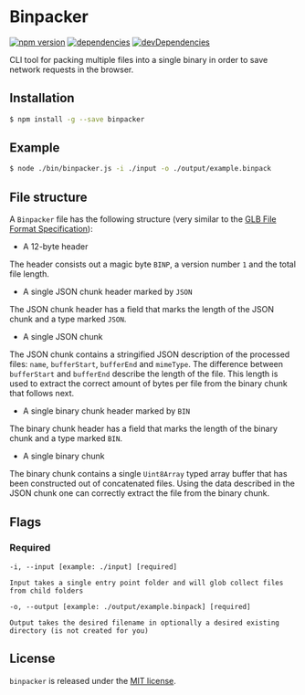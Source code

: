 # Binpacker

[![npm version](https://badge.fury.io/js/binpacker.svg)](https://badge.fury.io/js/binpacker)
[![dependencies](https://david-dm.org/timvanscherpenzeel/binpacker.svg)](https://david-dm.org/timvanscherpenzeel/binpacker)
[![devDependencies](https://david-dm.org/timvanscherpenzeel/binpacker/dev-status.svg)](https://david-dm.org/timvanscherpenzeel/binpacker#info=devDependencies)

CLI tool for packing multiple files into a single binary in order to save network requests in the browser.

## Installation

```sh
$ npm install -g --save binpacker
```

## Example

```sh
$ node ./bin/binpacker.js -i ./input -o ./output/example.binpack
```

## File structure

A `Binpacker` file has the following structure (very similar to the [GLB File Format Specification](https://github.com/KhronosGroup/glTF/tree/master/specification/2.0#glb-file-format-specification)):

- A 12-byte header

The header consists out a magic byte `BINP`, a version number `1` and the total file length.

- A single JSON chunk header marked by `JSON`

The JSON chunk header has a field that marks the length of the JSON chunk and a type marked `JSON`.

- A single JSON chunk

The JSON chunk contains a stringified JSON description of the processed files: `name`, `bufferStart`, `bufferEnd` and `mimeType`. The difference between `bufferStart` and `bufferEnd` describe the length of the file. This length is used to extract the correct amount of bytes per file from the binary chunk that follows next.

- A single binary chunk header marked by `BIN`

The binary chunk header has a field that marks the length of the binary chunk and a type marked `BIN`.

- A single binary chunk

The binary chunk contains a single `Uint8Array` typed array buffer that has been constructed out of concatenated files. Using the data described in the JSON chunk one can correctly extract the file from the binary chunk.

## Flags

### Required

    -i, --input [example: ./input] [required]

    Input takes a single entry point folder and will glob collect files from child folders

    -o, --output [example: ./output/example.binpack] [required]

    Output takes the desired filename in optionally a desired existing directory (is not created for you)

## License

`binpacker` is released under the [MIT license](https://raw.githubusercontent.com/TimvanScherpenzeel/binpacker/master/LICENSE).
